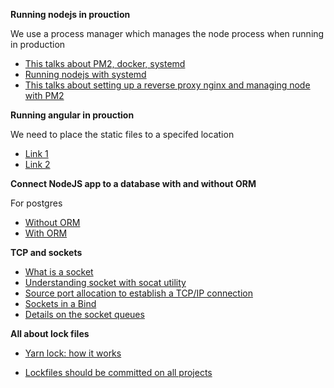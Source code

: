 **Running nodejs in prouction**

We use a process manager which manages the node process when running in production
- [This talks about PM2, docker, systemd](https://maximorlov.com/start-node-js-in-production/)
- [Running nodejs with systemd](https://www.axllent.org/docs/nodejs-service-with-systemd/)
- [This talks about setting up a reverse proxy nginx and managing node with PM2](https://www.digitalocean.com/community/tutorials/how-to-set-up-a-node-js-application-for-production-on-debian-10)

**Running angular in prouction**

We need to place the static files to a specifed location
- [Link 1](https://arjunphp.com/deploy-angular-app-production-nginx/)
- [Link 2](https://balramchavan.medium.com/deploy-angular-application-in-nginx-server-on-digitalocean-ubuntu-droplet-28380524811e)


**Connect NodeJS app to a database with and without ORM**

For postgres

- [Without ORM](https://dev.to/miku86/nodejs-postgresql-how-to-connect-our-database-to-our-simple-express-server-without-an-orm-10o0)
- [With ORM](https://dev.to/miku86/nodejs-postgresql-how-to-connect-our-database-to-our-simple-express-server-with-an-orm-gcm)

**TCP and sockets**
- [What is a socket](https://www.howtogeek.com/devops/what-are-unix-sockets-and-how-do-they-work/)
- [Understanding socket with socat utility](https://www.digitalocean.com/community/tutorials/understanding-sockets)
- [Source port allocation to establish a TCP/IP connection](https://idea.popcount.org/2014-04-03-bind-before-connect/)
- [Sockets in a Bind](https://blog.heroku.com/sockets-in-a-bind)
- [Details on the socket queues](https://blog.cloudflare.com/syn-packet-handling-in-the-wild/)

**All about lock files**
- [Yarn lock: how it works](https://11sigma.com/blog/2021/09/03/yarn-lock-how-it-works-and-what-you-risk-without-maintaining-yarn-dependencies-deep-dive/)

- [Lockfiles should be committed on all projects](https://classic.yarnpkg.com/blog/2016/11/24/lockfiles-for-all/)